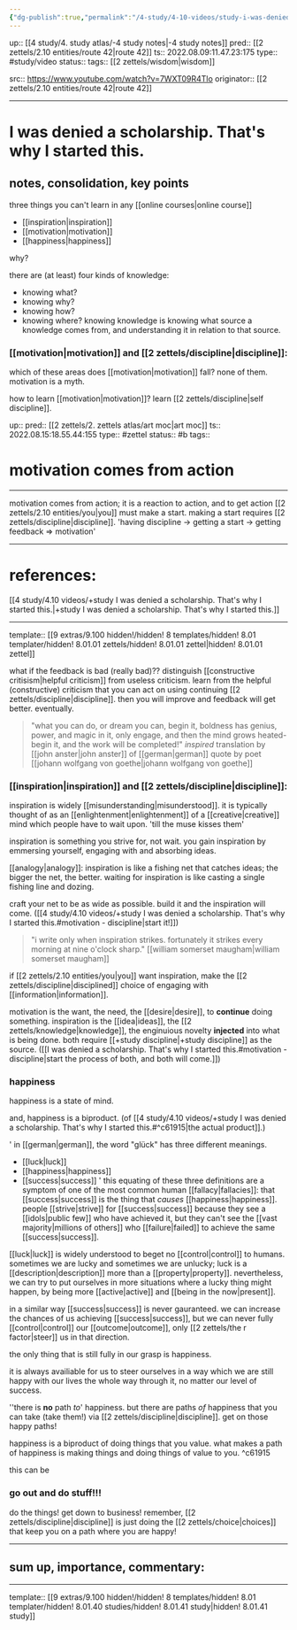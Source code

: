 ```yaml
---
{"dg-publish":true,"permalink":"/4-study/4-10-videos/study-i-was-denied-a-scholarship-that-s-why-i-started-this/"}
---
```


up:: [[4 study/4. study atlas/-4 study notes\|-4 study notes]]
pred:: [[2 zettels/2.10 entities/route 42\|route 42]]
ts:: 2022.08.09:11.47.23:175
type:: #study/video
status:: 
tags:: [[2 zettels/wisdom\|wisdom]]

src:: https://www.youtube.com/watch?v=7WXT09R4Tlo
originator:: [[2 zettels/2.10 entities/route 42\|route 42]]

____

# I was denied a scholarship. That's why I started this.

## notes, consolidation, key points

three things you can't learn in any [[online courses\|online course]]
- [[inspiration\|inspiration]]
- [[motivation\|motivation]]
- [[happiness\|happiness]]

why?

there are (at least) four kinds of knowledge:
- knowing what?
- knowing why?
- knowing how?
- knowing where?
knowing knowledge is knowing what source a knowledge comes from, and understanding it in relation to that source.

### [[motivation\|motivation]] and [[2 zettels/discipline\|discipline]]:

which of these areas does [[motivation\|motivation]] fall? none of them.
motivation is a myth.

how to learn [[motivation\|motivation]]? learn [[2 zettels/discipline\|self discipline]].


<div class="transclusion internal-embed is-loaded"><div class="markdown-embed">



up:: 
pred:: [[2 zettels/2. zettels atlas/art moc\|art moc]]
ts:: 2022.08.15:18.55.44:155
type:: #zettel
status:: #b 
tags:: 

# motivation comes from action
____

motivation comes from action; it is a reaction to action, and to get action [[2 zettels/2.10 entities/you\|you]] must make a start. making a start requires [[2 zettels/discipline\|discipline]].
'having discipline -> getting a start -> getting feedback => motivation'

____
# references:

[[4 study/4.10 videos/+study I was denied a scholarship. That's why I started this.\|+study I was denied a scholarship. That's why I started this.]]

____
template:: [[9 extras/9.100 hidden!/hidden! 8 templates/hidden! 8.01 templater/hidden! 8.01.01 zettels/hidden! 8.01.01 zettel\|hidden! 8.01.01 zettel]]


</div></div>


what if the feedback is bad (really bad)?? distinguish [[constructive critisism\|helpful criticism]] from useless criticism.
learn from the helpful (constructive) criticism that you can act on using continuing [[2 zettels/discipline\|discipline]]. then you will improve and feedback will get better. eventually.

> "what you can do, or dream you can, begin it,
> boldness has genius, power, and magic in it,
> only engage, and then the mind grows heated-
> begin it, and the work will be completed!"
> *inspired* translation by [[john anster\|john anster]] of [[german\|german]] quote by poet [[johann wolfgang von goethe\|johann wolfgang von goethe]]

### [[inspiration\|inspiration]] and [[2 zettels/discipline\|discipline]]:

inspiration is widely [[misunderstanding\|misunderstood]]. it is typically thought of as an [[enlightenment\|enlightenment]] of a [[creative\|creative]] mind which people have to wait upon. 'till the muse kisses them'

inspiration is something you strive for, not wait.
you gain inspiration by emmersing yourself, engaging with and absorbing ideas. 

[[analogy\|analogy]]: inspiration is like a fishing net that catches ideas; the bigger the net, the better.
waiting for inspiration is like casting a single fishing line and dozing.

craft your net to be as wide as possible. build it and the inspiration will come.
([[4 study/4.10 videos/+study I was denied a scholarship. That's why I started this.#motivation - discipline\|start it!]])

> "i write only when inspiration strikes.
> fortunately it strikes every morning at nine o'clock sharp."
> [[william somerset maugham\|william somerset maugham]]

if [[2 zettels/2.10 entities/you\|you]] want inspiration, make the [[2 zettels/discipline\|disciplined]] choice of engaging with [[information\|information]].

motivation is the want, the need, the [[desire\|desire]], to **continue** doing something.
inspiration is the [[idea\|ideas]], the [[2 zettels/knowledge\|knowledge]], the enginuious novelty **injected** into what is being done.
both require [[+study discipline\|+study discipline]] as the source. ([[I was denied a scholarship. That's why I started this.#motivation - discipline\|start the process of both, and both will come.]])

### happiness

happiness is a state of mind.

and, happiness is a biproduct. (of [[4 study/4.10 videos/+study I was denied a scholarship. That's why I started this.#^c61915\|the actual product]].)

'
in [[german\|german]], the word "glück" has three different meanings.
- [[luck\|luck]]
- [[happiness\|happiness]]
- [[success\|success]]
'
this equating of these three definitions are a symptom of one of the most common human [[fallacy\|fallacies]]: that [[success\|success]] is the thing that *causes* [[happiness\|happiness]]. people [[strive\|strive]] for [[success\|success]] because they see a [[idols\|public few]] who have achieved it, but they can't see the [[vast majority\|millions of others]] who [[failure\|failed]] to achieve the same [[success\|success]].

[[luck\|luck]] is widely understood to beget no [[control\|control]] to humans. sometimes we are lucky and sometimes we are unlucky; luck is a [[description\|description]] more than a [[property\|property]]. nevertheless, we can try to put ourselves in more situations where a lucky thing might happen, by being more [[active\|active]] and [[being in the now\|present]].

in a similar way [[success\|success]] is never gauranteed. we can increase the chances of us achieving [[success\|success]], but we can never fully [[control\|control]] our [[outcome\|outcome]], only [[2 zettels/the r factor\|steer]] us in that direction.

the only thing that is still fully in our grasp is happiness.

it is always availiable for us to steer ourselves in a way which we are still happy with our lives the whole way through it, no matter our level of success.

''there is **no** path *to*' happiness. but there are paths *of* happiness that you can take
(take them!) via [[2 zettels/discipline\|discipline]]. get on those happy paths!

happiness is a biproduct of doing things that you value. what makes a path of happiness is making things and doing things of value to you. ^c61915

this can be 

### go out and do stuff!!!
do the things! get down to business!
remember, [[2 zettels/discipline\|discipline]] is just doing the [[2 zettels/choice\|choices]] that keep you on a path where you are happy!


____
## sum up, importance, commentary:



____
template:: [[9 extras/9.100 hidden!/hidden! 8 templates/hidden! 8.01 templater/hidden! 8.01.40 studies/hidden! 8.01.41 study\|hidden! 8.01.41 study]]
